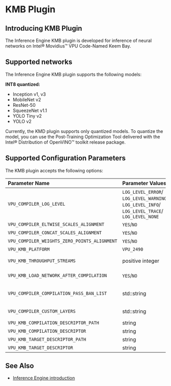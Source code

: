 # KMB Plugin

## Introducing KMB Plugin

The Inference Engine KMB plugin is developed for inference of neural networks on Intel&reg; Movidius&trade; VPU Code-Named Keem Bay.

## Supported networks

The Inference Engine KMB plugin supports the following models:

**INT8 quantized:**

* Inception v1, v3
* MobileNet v2
* ResNet-50
* SqueezeNet v1.1
* YOLO Tiny v2
* YOLO v2

Currently, the KMD plugin supports only quantized models. To quantize the model, you can use the Post-Training Optimization Tool delivered with the Intel® Distribution of OpenVINO™ toolkit release package.

## Supported Configuration Parameters

The KMB plugin accepts the following options:

| Parameter Name        | Parameter Values | Default Value    | Description                                                                        |
| :---                  | :---             | :---       | :---                                                                               |
| `VPU_COMPILER_LOG_LEVEL`    | `LOG_LEVEL_ERROR`/ `LOG_LEVEL_WARNING`/ `LOG_LEVEL_INFO`/ `LOG_LEVEL_TRACE`/ `LOG_LEVEL_NONE` | `LOG_LEVEL_INFO` | Set log level for mcmCompiler |
| `VPU_COMPILER_ELTWISE_SCALES_ALIGNMENT`    | `YES`/`NO` | `YES` | Enable or disable eltwise scales alignment |
| `VPU_COMPILER_CONCAT_SCALES_ALIGNMENT`    | `YES`/`NO` | `YES` | Enable or disable concat scales alignment |
| `VPU_COMPILER_WEIGHTS_ZERO_POINTS_ALIGNMENT`    | `YES`/`NO` | `YES` | Enable or disable weights zero points alignment |
| `VPU_KMB_PLATFORM`    | `VPU_2490` | `VPU_2490` | Set the target device |
| `VPU_KMB_THROUGHPUT_STREAMS`    | positive integer | 1 | Set the umber of threads to use for model execution |
| `VPU_KMB_LOAD_NETWORK_AFTER_COMPILATION`    | `YES`/`NO` | `NO` | Enable or disable blob transfer to device if LoadNetwork is called |
| `VPU_COMPILER_COMPILATION_PASS_BAN_LIST` | std::string | empty | List of mcm passes to be removed from mcm compilation descriptor (value example: kmb_adapt,KMBQuantizeConversion;adapt,TileOps) |
| `VPU_COMPILER_CUSTOM_LAYERS` | std::string | empty | Path to custom layer binding xml file. Custom layer has higher priority over native implementation. |
| `VPU_KMB_COMPILATION_DESCRIPTOR_PATH`    | string | 'mcm_config/compilation' | Path to folder with compilation config files |
| `VPU_KMB_COMPILATION_DESCRIPTOR`    | string | 'release_kmb' | Name of config file for network compilation |
| `VPU_KMB_TARGET_DESCRIPTOR_PATH`    | string | 'mcm_config/target' | Path to folder with target config files |
| `VPU_KMB_TARGET_DESCRIPTOR`    | string | 'release_kmb' | Name of config file for target device |

## See Also

* [Inference Engine introduction](https://gitlab-icv.inn.intel.com/inference-engine/dldt/blob/master/docs/IE_DG/inference_engine_intro.md)
